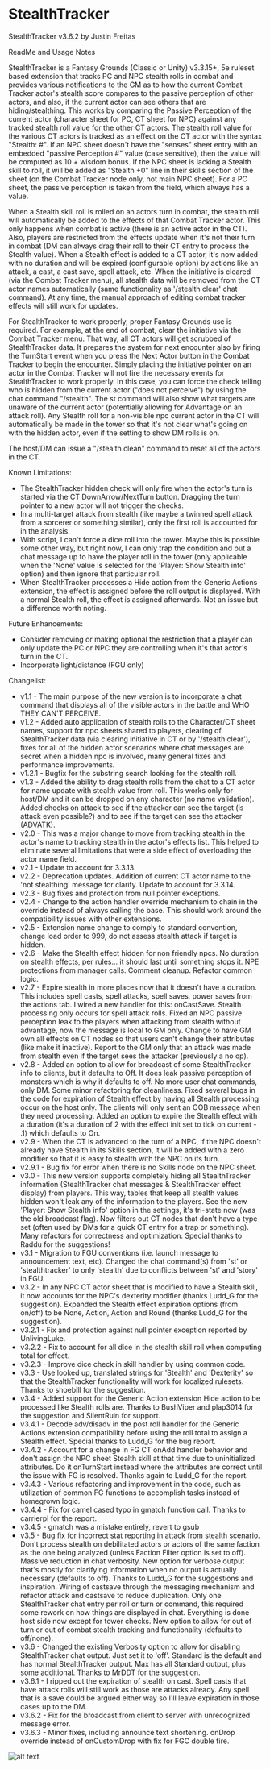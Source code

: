 # StealthTracker

StealthTracker v3.6.2 by Justin Freitas

ReadMe and Usage Notes

StealthTracker is a Fantasy Grounds (Classic or Unity) v3.3.15+, 5e ruleset based extension that tracks PC and NPC stealth rolls in combat and provides various notifications to the GM as to how the current Combat Tracker actor's stealth score compares to the passive perception of other actors, and also, if the current actor can see others that are hiding/stealthing.  This works by comparing the Passive Perception of the current actor (character sheet for PC, CT sheet for NPC) against any tracked stealth roll value for the other CT actors.  The stealth roll value for the various CT actors is tracked as an effect on the CT actor with the syntax "Stealth: #".  If an NPC sheet doesn't have the "senses" sheet entry with an embedded "passive Perception #" value (case sensitive), then the value will be computed as 10 + wisdom bonus.  If the NPC sheet is lacking a Stealth skill to roll, it will be added as "Stealth +0" line in their skills section of the sheet (on the Combat Tracker node only, not main NPC sheet). For a PC sheet, the passive perception is taken from the field, which always has a value.

When a Stealth skill roll is rolled on an actors turn in combat, the stealth roll will automatically be added to the effects of that Combat Tracker actor.  This only happens when combat is active (there is an active actor in the CT).  Also, players are restricted from the effects update when it's not their turn in combat (DM can always drag their roll to their CT entry to process the Stealth value).  When a Stealth effect is added to a CT actor, it's now added with no duration and will be expired (configurable option) by actions like an attack, a cast, a cast save, spell attack, etc.  When the initiative is cleared (via the Combat Tracker menu), all stealth data will be removed from the CT actor names automatically (same functionality as '/stealth clear' chat command). At any time, the manual approach of editing combat tracker effects will still work for updates.

For StealthTracker to work properly, proper Fantasy Grounds use is required.  For example, at the end of combat, clear the initiative via the Combat Tracker menu.  That way, all CT actors will get scrubbed of StealthTracker data.  It prepares the system for next encounter also by firing the TurnStart event when you press the Next Actor button in the Combat Tracker to begin the encounter.  Simply placing the initiative pointer on an actor in the Combat Tracker will not fire the necessary events for StealthTracker to work properly.  In this case, you can force the check telling who is hidden from the current actor ("does not perceive") by using the chat command "/stealth".  The st command will also show what targets are unaware of the current actor (potentially allowing for Advantage on an attack roll).  Any Stealth roll for a non-visible npc current actor in the CT will automatically be made in the tower so that it's not clear what's going on with the hidden actor, even if the setting to show DM rolls is on.

The host/DM can issue a "/stealth clean" command to reset all of the actors in the CT.

Known Limitations:
- The StealthTracker hidden check will only fire when the actor's turn is started via the CT DownArrow/NextTurn button.  Dragging the turn pointer to a new actor will not trigger the checks.
- In a multi-target attack from stealth (like maybe a twinned spell attack from a sorcerer or something similar), only the first roll is accounted for in the analysis.
- With script, I can't force a dice roll into the tower.  Maybe this is possible some other way, but right now, I can only trap the condition and put a chat message up to have the player roll in the tower (only applicable when the 'None' value is selected for the 'Player: Show Stealth info' option) and then ignore that particular roll.
- When StealthTracker processes a Hide action from the Generic Actions extension, the effect is assigned before the roll output is displayed.  With a normal Stealth roll, the effect is assigned afterwards.  Not an issue but a difference worth noting.

Future Enhancements:
- Consider removing or making optional the restriction that a player can only update the PC or NPC they are controlling when it's that actor's turn in the CT.
- Incorporate light/distance (FGU only)

Changelist:
- v1.1 - The main purpose of the new version is to incorporate a chat command that displays all of the visible actors in the battle and WHO THEY CAN'T PERCEIVE.
- v1.2 - Added auto application of stealth rolls to the Character/CT sheet names, support for npc sheets shared to players, clearing of StealthTracker data (via clearing initiative in CT or by '/stealth clear'), fixes for all of the hidden actor scenarios where chat messages are secret when a hidden npc is involved, many general fixes and performance improvements.
- v1.2.1 - Bugfix for the substring search looking for the stealth roll.
- v1.3 - Added the ability to drag stealth rolls from the chat to a CT actor for name update with stealth value from roll.  This works only for host/DM and it can be dropped on any character (no name validation). Added checks on attack to see if the attacker can see the target (is attack even possible?) and to see if the target can see the attacker (ADVATK).
- v2.0 - This was a major change to move from tracking stealth in the actor's name to tracking stealth in the actor's effects list.  This helped to eliminate several limitations that were a side effect of overloading the actor name field.
- v2.1 - Update to account for 3.3.13.
- v2.2 - Deprecation updates.  Addition of current CT actor name to the 'not stealthing' message for clarity. Update to account for 3.3.14.
- v2.3 - Bug fixes and protection from null pointer exceptions.
- v2.4 - Change to the action handler override mechanism to chain in the override instead of always calling the base.  This should work around the compatibility issues with other extensions.
- v2.5 - Extension name change to comply to standard convention, change load order to 999, do not assess stealth attack if target is hidden.
- v2.6 - Make the Stealth effect hidden for non friendly npcs.  No duration on stealth effects, per rules... it should last until something stops it. NPE protections from manager calls.  Comment cleanup.  Refactor common logic.
- v2.7 - Expire stealth in more places now that it doesn't have a duration.  This includes spell casts, spell attacks, spell saves, power saves from the actions tab.  I wired a new handler for this: onCastSave.  Stealth processing only occurs for spell attack rolls.  Fixed an NPC passive perception leak to the players when attacking from stealth without advantage, now the message is local to GM only.  Change to have GM own all effects on CT nodes so that users can't change their attributes (like make it inactive).  Report to the GM only that an attack was made from stealth even if the target sees the attacker (previously a no op).
- v2.8 - Added an option to allow for broadcast of some StealthTracker info to clients, but it defaults to Off.  It does leak passive perception of monsters which is why it defaults to off.   No more user chat commands, only DM.  Some minor refactoring for cleanliness. Fixed several bugs in the code for expiration of Stealth effect by having all Stealth processing occur on the host only.  The clients will only sent an OOB message when they need processing.  Added an option to expire the Stealth effect with a duration (it's a duration of 2 with the effect init set to tick on current - .1) which defaults to On.
- v2.9 - When the CT is advanced to the turn of a NPC, if the NPC doesn't already have Stealth in its Skills section, it will be added with a zero modifier so that it is easy to stealth with the NPC on its turn.
- v2.9.1 - Bug fix for error when there is no Skills node on the NPC sheet.
- v3.0 - This new version supports completely hiding all StealthTracker information (StealthTracker chat messages & StealthTracker effect display) from players.  This way, tables that keep all stealth values hidden won't leak any of the information to the players.  See the new 'Player: Show Stealth info' option in the settings, it's tri-state now (was the old broadcast flag).  Now filters out CT nodes that don't have a type set (often used by DMs for a quick CT entry for a trap or something).  Many refactors for correctness and optimization.  Special thanks to Raddu for the suggestions!
- v3.1 - Migration to FGU conventions (i.e. launch message to announcement text, etc).  Changed the chat command(s) from 'st' or 'stealthtracker' to only 'stealth' due to conflicts between 'st' and 'story' in FGU.
- v3.2 - In any NPC CT actor sheet that is modified to have a Stealth skill, it now accounts for the NPC's dexterity modifier (thanks Ludd_G for the suggestion).  Expanded the Stealth effect expiration options (from on/off) to be None, Action, Action and Round (thanks Ludd_G for the suggestion).
- v3.2.1 - Fix and protection against null pointer exception reported by UnlivingLuke.
- v3.2.2 - Fix to account for all dice in the stealth skill roll when computing total for effect.
- v3.2.3 - Improve dice check in skill handler by using common code.
- v3.3 - Use looked up, translated strings for 'Stealth' and 'Dexterity' so that the StealthTracker functionality will work for localized rulesets.  Thanks to shoebill for the suggestion.
- v3.4 - Added support for the Generic Action extension Hide action to be processed like Stealth rolls are.  Thanks to BushViper and plap3014 for the suggestion and SilentRuin for support.
- v3.4.1 - Decode adv/disadv in the post roll handler for the Generic Actions extension compatibility before using the roll total to assign a Stealth effect.  Special thanks to Ludd_G for the bug report.
- v3.4.2 - Account for a change in FG CT onAdd handler behavior and don't assign the NPC sheet Stealth skill at that time due to uninitialized attributes.  Do it onTurnStart instead where the attributes are correct until the issue with FG is resolved.  Thanks again to Ludd_G for the report.
- v3.4.3 - Various refactoring and improvement in the code, such as utilization of common FG functions to accomplish tasks instead of homegrown logic.
- v3.4.4 - Fix for camel cased typo in gmatch function call.  Thanks to carrierpl for the report.
- v3.4.5 - gmatch was a mistake entirely, revert to gsub
- v3.5 - Bug fix for incorrect stat reporting in attack from stealth scenario.  Don't process stealth on debilitated actors or actors of the same faction as the one being analyzed (unless Faction Filter option is set to off).  Massive reduction in chat verbosity. New option for verbose output that's mostly for clarifying information when no output is actually necessary (defaults to off). Thanks to Ludd_G for the suggestions and inspiration.  Wiring of castsave through the messaging mechanism and refactor attack and castsave to reduce duplication.  Only one StealthTracker chat entry per roll or turn or command, this required some rework on how things are displayed in chat.  Everything is done host side now except for tower checks.  New option to allow for out of turn or out of combat stealth tracking and functionality (defaults to off/none).
- v3.6 - Changed the existing Verbosity option to allow for disabling StealthTracker chat output.  Just set it to 'off'.  Standard is the default and has normal StealthTracker output.  Max has all Standard output, plus some additional.  Thanks to MrDDT for the suggestion.
- v3.6.1 - I ripped out the expiration of stealth on cast.  Spell casts that have attack rolls will still work as those are attacks already.  Any spell that is a save could be argued either way so I'll leave expiration in those cases up to the DM.
- v3.6.2 - Fix for the broadcast from client to server with unrecognized message error.
- v3.6.3 - Minor fixes, including announce text shortening.  onDrop override instead of onCustomDrop with fix for FGC double fire.

![alt text](https://github.com/JustinFreitas/StealthTracker/blob/master/graphics/StealthTrackerScreenshot.jpg?raw=true)
